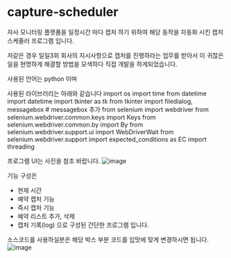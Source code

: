 # capture-scheduler
자사 모니터링 플랫폼을 일정시간 마다 캡처 하기 위하여 해당 동작을 자동화 시킨 캡처 스케줄러 프로그램 입니다.

저같은 경우 일일3회 회사의 지시사항으로 캡처를 진행하라는 업무를 받아서
이 귀찮은 일을 현명하게 해결할 방법을 모색하다 직접 개발을 하게되었습니다.

사용된 언어는 python 이며

사용된 라이브러리는 아래와 같습니다
import os
import time
from datetime import datetime
import tkinter as tk
from tkinter import filedialog, messagebox  # messagebox 추가
from selenium import webdriver
from selenium.webdriver.common.keys import Keys
from selenium.webdriver.common.by import By
from selenium.webdriver.support.ui import WebDriverWait
from selenium.webdriver.support import expected_conditions as EC
import threading

프로그램 UI는 사진을 참조 바랍니다.
![image](https://github.com/Jaemm/capture-scheduler/assets/94304285/8099d265-c9f4-4d62-81f2-95119cea71b5)

기능 구성은
- 현재 시간
- 예약 캡처 기능
- 즉시 캡처 기능
- 예약 리스트 추가, 삭제
- 캡처 기록(log)
으로 구성된 간단한 프로그램 입니다.

소스코드를 사용하실분은 해당 박스 부분 코드를 입맛에 맞게 변경하시면 됩니다.
![image](https://github.com/Jaemm/capture-scheduler/assets/94304285/cc39d023-7606-46a6-8f3c-08032f4418b0)

